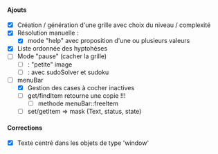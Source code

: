 #### Ajouts
- [x] Création / génération d'une grille avec choix du niveau / complexité
- [x] Résolution manuelle :
    - [x] mode "help" avec proposition d'une ou plusieurs valeurs
- [x] Liste ordonnée des hyptohèses
- [ ] Mode "pause" (cacher la grille)
    - [ ] : "petite" image
    - [ ] : avec sudoSolver et sudoku
- [ ] menuBar
    - [x] Gestion des cases à cocher inactives
    - [ ] get/findItem retourne une copie !!!
        - [ ] methode menuBar::freeItem
    - [ ] set/getItem => mask (Text, status, state)
#### Corrections
- [x] Texte centré dans les objets de type 'window'
